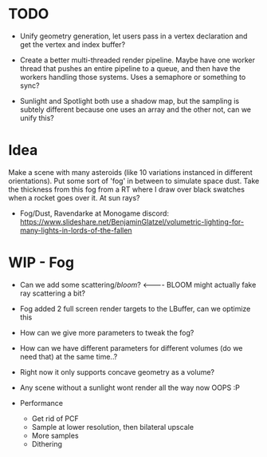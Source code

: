 # TODO

- Unify geometry generation, let users pass in a vertex declaration and get the vertex and index buffer?

- Create a better multi-threaded render pipeline. Maybe have one worker thread that pushes an entire pipeline to a queue, and then have the workers handling those systems. Uses a semaphore or something to sync? 

- Sunlight and Spotlight both use a shadow map, but the sampling is subtely different because one uses an array and the other not, can we unify this?

# Idea

Make a scene with many asteroids (like 10 variations instanced in different orientations). Put some sort of 'fog' in between to simulate space dust. Take the thickness from this fog from a RT where I draw over black swatches when a rocket goes over it. At sun rays?


- Fog/Dust, Ravendarke at Monogame discord: https://www.slideshare.net/BenjaminGlatzel/volumetric-lighting-for-many-lights-in-lords-of-the-fallen


# WIP - Fog
- Can we add some scattering/*bloom*? <---- BLOOM might actually fake ray scattering a bit?

- Fog added 2 full screen render targets to the LBuffer, can we optimize this
- How can we give more parameters to tweak the fog?
- How can we have different parameters for different volumes (do we need that) at the same time..?
- Right now it only supports concave geometry as a volume?


- Any scene without a sunlight wont render all the way now OOPS :P

- Performance
    - Get rid of PCF
    - Sample at lower resolution, then bilateral upscale
    - More samples
    - Dithering
    
